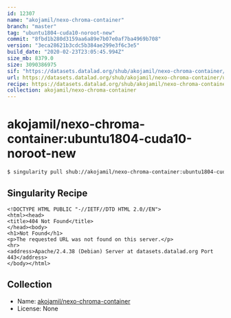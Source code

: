 ```yaml
---
id: 12307
name: "akojamil/nexo-chroma-container"
branch: "master"
tag: "ubuntu1804-cuda10-noroot-new"
commit: "8fbd1b280d3159aa6a89e7b07e0af7ba4969b708"
version: "3eca28621b3cdc5b384ae299e3f6c3e5"
build_date: "2020-02-23T23:05:45.994Z"
size_mb: 8379.0
size: 3090386975
sif: "https://datasets.datalad.org/shub/akojamil/nexo-chroma-container/ubuntu1804-cuda10-noroot-new/2020-02-23-8fbd1b28-3eca2862/3eca28621b3cdc5b384ae299e3f6c3e5.sif"
url: https://datasets.datalad.org/shub/akojamil/nexo-chroma-container/ubuntu1804-cuda10-noroot-new/2020-02-23-8fbd1b28-3eca2862/
recipe: https://datasets.datalad.org/shub/akojamil/nexo-chroma-container/ubuntu1804-cuda10-noroot-new/2020-02-23-8fbd1b28-3eca2862/Singularity
collection: akojamil/nexo-chroma-container
---
```


# akojamil/nexo-chroma-container:ubuntu1804-cuda10-noroot-new

```bash
$ singularity pull shub://akojamil/nexo-chroma-container:ubuntu1804-cuda10-noroot-new
```

## Singularity Recipe

```singularity
<!DOCTYPE HTML PUBLIC "-//IETF//DTD HTML 2.0//EN">
<html><head>
<title>404 Not Found</title>
</head><body>
<h1>Not Found</h1>
<p>The requested URL was not found on this server.</p>
<hr>
<address>Apache/2.4.38 (Debian) Server at datasets.datalad.org Port 443</address>
</body></html>
```

## Collection

 - Name: [akojamil/nexo-chroma-container](https://github.com/akojamil/nexo-chroma-container)
 - License: None

